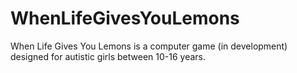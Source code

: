 # WhenLifeGivesYouLemons
When Life Gives You Lemons is a computer game (in development) designed for autistic girls between 10-16 years.
